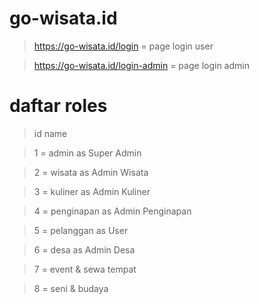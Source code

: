 # go-wisata.id

> https://go-wisata.id/login = page login user 

> https://go-wisata.id/login-admin = page login admin


# daftar roles 
> id  name

> 1 = admin 	as Super Admin

> 2 = wisata 	as Admin Wisata

> 3 = kuliner as Admin Kuliner

> 4 = penginapan as Admin Penginapan

> 5 = pelanggan as User	

> 6 = desa 	  as Admin Desa

> 7 = event & sewa tempat 	

> 8 = seni & budaya 













